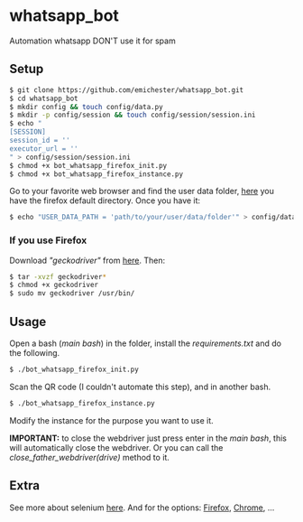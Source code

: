 # whatsapp_bot
Automation whatsapp DON'T use it for spam

## Setup

```bash
$ git clone https://github.com/emichester/whatsapp_bot.git
$ cd whatsapp_bot
$ mkdir config && touch config/data.py
$ mkdir -p config/session && touch config/session/session.ini
$ echo "
[SESSION]
session_id = ''
executor_url = ''
" > config/session/session.ini
$ chmod +x bot_whatsapp_firefox_init.py
$ chmod +x bot_whatsapp_firefox_instance.py
```

Go to your favorite web browser and find the user data folder, [here](https://support.mozilla.org/en-US/kb/profiles-where-firefox-stores-user-data) you have the firefox default directory. Once you have it:

```bash
$ echo "USER_DATA_PATH = 'path/to/your/user/data/folder'" > config/data.py
```

### If you use Firefox

Download _"geckodriver"_ from [here](https://github.com/mozilla/geckodriver/releases). Then:

```bash
$ tar -xvzf geckodriver*
$ chmod +x geckodriver
$ sudo mv geckodriver /usr/bin/
```

[//]: # "https://github.com/mozilla/geckodriver/releases"
[//]: # "https://askubuntu.com/questions/870530/how-to-install-geckodriver-in-ubuntu"
[//]: # "https://tarunlalwani.com/post/reusing-existing-browser-session-selenium/"

## Usage

Open a bash (_main bash_) in the folder, install the _requirements.txt_ and do the following.

```bash
$ ./bot_whatsapp_firefox_init.py
```

Scan the QR code (I couldn't automate this step), and in another bash.

```bash
$ ./bot_whatsapp_firefox_instance.py
```

Modify the instance for the purpose you want to use it.

**IMPORTANT:** to close the webdriver just press enter in the _main bash_, this will automatically close the webdriver. Or you can call the _close_father_webdriver(drive)_ method to it.

## Extra

See more about selenium [here](https://www.selenium.dev/selenium/docs/api/py/). And for the options: [Firefox](https://www.selenium.dev/selenium/docs/api/javascript/module/selenium-webdriver/firefox_exports_Options.html), [Chrome](https://www.selenium.dev/selenium/docs/api/javascript/module/selenium-webdriver/chrome_exports_Options.html), ...